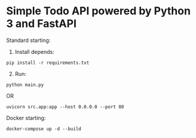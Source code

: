 # Simple Todo API powered by Python 3 and FastAPI

Standard starting:
1. Install depends:
```shell
pip install -r requirements.txt
```
2. Run:
```shell
python main.py
```
OR
```shell
uvicorn src.app:app --host 0.0.0.0 --port 80
```

Docker starting:
```shell
docker-compose up -d --build
```
